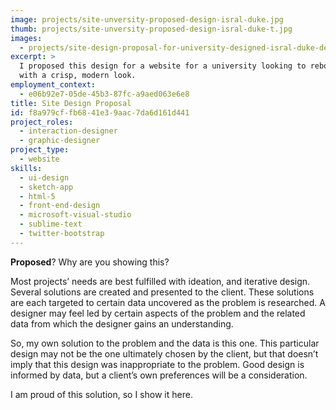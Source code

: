 ```yaml
---
image: projects/site-unversity-proposed-design-isral-duke.jpg
thumb: projects/site-unversity-proposed-design-isral-duke-t.jpg
images:
  - projects/site-design-proposal-for-university-designed-isral-duke-detail.jpg
excerpt: >
  I proposed this design for a website for a university looking to reboot its primary online property
  with a crisp, modern look.
employment_context:
  - e06b92e7-05de-45b3-87fc-a9aed063e6e8
title: Site Design Proposal
id: f8a979cf-fb68-41e3-9aac-7da6d161d441
project_roles:
  - interaction-designer
  - graphic-designer
project_type:
  - website
skills:
  - ui-design
  - sketch-app
  - html-5
  - front-end-design
  - microsoft-visual-studio
  - sublime-text
  - twitter-bootstrap
---
```

<p><strong>Proposed</strong>? Why are you showing this?
</p>
<p>Most projects’ needs are best fulfilled with ideation, and iterative design. Several solutions are created and presented to the client. These solutions are each targeted to certain data uncovered as the problem is researched. A designer may feel led by certain aspects of the problem and the related data from which the designer gains an understanding.
</p>
<p>So, my own solution to the problem and the data is this one. This particular design may not be the one ultimately chosen by the client, but that doesn’t imply that this design was inappropriate to the problem. Good design is informed by data, but a client’s own preferences will be a consideration.
</p>
<p>I am proud of this solution, so I show it here.
</p>